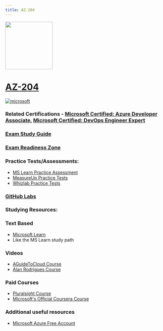 ```yaml
---
title: AZ-204
---
```


<img src="/az-204.png" width="150" height="150">

# [AZ-204](https://learn.microsoft.com/certifications/exams/az-204)

<a href='https://learn.microsoft.com/en-us/certifications/browse/?type=role-based&levels=intermediate' target="_blank"><img alt='microsoft' src='https://img.shields.io/badge/associate-100000?style=for-the-badge&logo=microsoft&logoColor=white&labelColor=0078D4&color=212221'/></a>


### Related Certifications - [Microsoft Certified: Azure Developer Associate](https://learn.microsoft.com/en-us/certifications/azure-developer/), [Microsoft Certified: DevOps Engineer Expert](https://learn.microsoft.com/en-us/certifications/devops-engineer)

### [Exam Study Guide](https://aka.ms/az204-studyguide)
### [Exam Readiness Zone](https://learn.microsoft.com/en-us/shows/exam-readiness-zone/preparing-for-az-204-develop-azure-compute-solutions-1-of-5/)

### Practice Tests/Assessments:
- [MS Learn Practice Assessment](https://learn.microsoft.com/certifications/exams/az-204/practice/assessment?assessment-type=practice&assessmentId=35)
- [MeasureUp Practice Tests](https://www.measureup.com/microsoft-practice-test-az-204-developing-solutions-for-microsoft-azure.html)
- [Whizlab Practice Tests](https://www.whizlabs.com/microsoft-azure-certification-az-204/)

### [GitHub Labs](https://aka.ms/az204labs)

### Studying Resources:

### Text Based
- [Microsoft Learn](https://learn.microsoft.com/certifications/exams/)
- Like the MS Learn study path
### Videos
- [AGuideToCloud Course](https://www.youtube.com/playlist?list=PLhLKc18P9YODdrbyuA52Zn9-kwboIOz2W)
- [Alan Rodrigues Course](https://www.youtube.com/playlist?list=PLLc2nQDXYMHpekgrToMrDpVtFtvmRSqVt)
### Paid Courses
- [Pluralsight Course](https://www.pluralsight.com/paths/developing-solutions-for-microsoft-azure-az-204)
- [Microsoft's Official Coursera Course](https://www.coursera.org/professional-certificates/azure-developer-associate)
### Additional useful resources
- [Microsoft Azure Free Account](https://azure.microsoft.com/en-us/offers/ms-azr-0044p)
